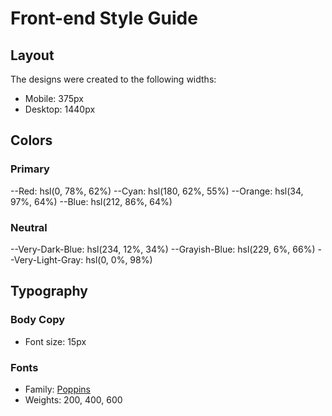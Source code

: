# Front-end Style Guide

## Layout

The designs were created to the following widths:

- Mobile: 375px
- Desktop: 1440px

## Colors

### Primary

--Red: hsl(0, 78%, 62%)
--Cyan: hsl(180, 62%, 55%)
--Orange: hsl(34, 97%, 64%)
--Blue: hsl(212, 86%, 64%)

### Neutral

--Very-Dark-Blue: hsl(234, 12%, 34%)
--Grayish-Blue: hsl(229, 6%, 66%)
--Very-Light-Gray: hsl(0, 0%, 98%)

## Typography

### Body Copy

- Font size: 15px

### Fonts

- Family: [Poppins](https://fonts.google.com/specimen/Poppins)
- Weights: 200, 400, 600
